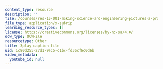 ```yaml
---
content_type: resource
description: ''
file: /courses/res-10-001-making-science-and-engineering-pictures-a-practical-guide-to-presenting-your-work-spring-2016/1c80d25527d19ac5c1bcfd36cf6c0d6b_bHbWFHMffzE.srt
file_type: application/x-subrip
learning_resource_types: []
license: https://creativecommons.org/licenses/by-nc-sa/4.0/
ocw_type: OCWFile
resourcetype: Other
title: 3play caption file
uid: 1c80d255-27d1-9ac5-c1bc-fd36cf6c0d6b
video_metadata:
  youtube_id: null
---
```

